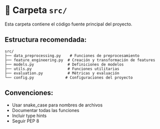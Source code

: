 # 📁 Carpeta `src/`

Esta carpeta contiene el código fuente principal del proyecto.

## Estructura recomendada:

```
src/
├── data_preprocessing.py    # Funciones de preprocesamiento
├── feature_engineering.py  # Creación y transformación de features
├── models.py               # Definiciones de modelos
├── utils.py                # Funciones utilitarias
├── evaluation.py           # Métricas y evaluación
└── config.py              # Configuraciones del proyecto
```

## Convenciones:
- Usar snake_case para nombres de archivos
- Documentar todas las funciones
- Incluir type hints
- Seguir PEP 8
